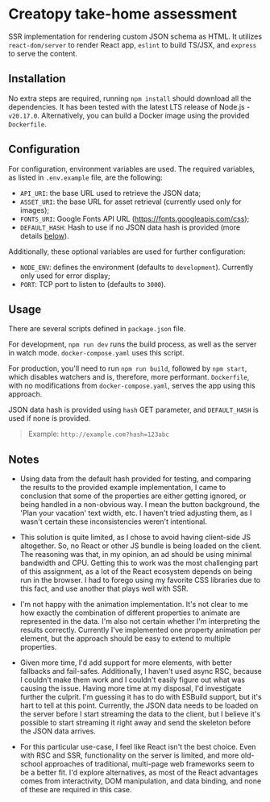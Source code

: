 # Creatopy take-home assessment #

SSR implementation for rendering custom JSON schema as HTML. It utilizes `react-dom/server` to render React app, `eslint` to build TS/JSX, and `express` to serve the content.

## Installation ##

No extra steps are required, running `npm install` should download all the dependencies. It has been tested with the latest LTS release of Node.js - `v20.17.0`. Alternatively, you can build a Docker image using the provided `Dockerfile`.

## Configuration ##

For configuration, environment variables are used. The required variables, as listed in `.env.example` file, are the following:

- `API_URI`: the base URL used to retrieve the JSON data;
- `ASSET_URI`: the base URL for asset retrieval (currently used only for images);
- `FONTS_URI`: Google Fonts API URL (<https://fonts.googleapis.com/css>);
- `DEFAULT_HASH`: Hash to use if no JSON data hash is provided (more details [below](#usage)).

Additionally, these optional variables are used for further configuration:

- `NODE_ENV`: defines the environment (defaults to `development`). Currently only used for error display;
- `PORT`: TCP port to listen to (defaults to `3000`).

## Usage ##

There are several scripts defined in `package.json` file.

For development, `npm run dev` runs the build process, as well as the server in watch mode. `docker-compose.yaml` uses this script.

For production, you'll need to run `npm run build`, followed by `npm start`, which disables watchers and is, therefore, more performant. `Dockerfile`, with no modifications from `docker-compose.yaml`, serves the app using this approach.

JSON data hash is provided using `hash` GET parameter, and `DEFAULT_HASH` is used if none is provided.

> Example: `http://example.com?hash=123abc`

## Notes ##

- Using data from the default hash provided for testing, and comparing the results to the provided example implementation, I came to conclusion that some of the properties are either getting ignored, or being handled in a non-obvious way. I mean the button background, the 'Plan your vacation' text width, etc. I haven't tried adjusting them, as I wasn't certain these inconsistencies weren't intentional.

- This solution is quite limited, as I chose to avoid having client-side JS altogether. So, no React or other JS bundle is being loaded on the client. The reasoning was that, in my opinion, an ad should be using minimal bandwidth and CPU. Getting this to work was the most challenging part of this assignment, as a lot of the React ecosystem depends on being run in the browser. I had to forego using my favorite CSS libraries due to this fact, and use another that plays well with SSR.

- I'm not happy with the animation implementation. It's not clear to me how exactly the combination of different properties to animate are represented in the data. I'm also not certain whether I'm interpreting the results correctly. Currently I've implemented one property animation per element, but the approach should be easy to extend to multiple properties.

- Given more time, I'd add support for more elements, with better fallbacks and fail-safes. Additionally, I haven't used async RSC, because I couldn't make them work and I couldn't easily figure out what was causing the issue. Having more time at my disposal, I'd investigate further the culprit. I'm guessing it has to do with ESBuild support, but it's hart to tell at this point. Currently, the JSON data needs to be loaded on the server before I start streaming the data to the client, but I believe it's possible to start streaming it right away and send the skeleton before the JSON data arrives.

- For this particular use-case, I feel like React isn't the best choice. Even with RSC and SSR, functionality on the server is limited, and more old-school approaches of traditional, multi-page web frameworks seem to be a better fit. I'd explore alternatives, as most of the React advantages comes from interactivity, DOM manipulation, and data binding, and none of these are required in this case.

